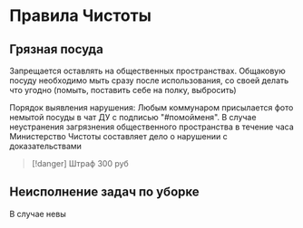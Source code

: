# Правила Чистоты

## Грязная посуда
Запрещается оставлять на общественных пространствах. Общаковую посуду необходимо мыть сразу после использования, со своей делать что угодно (помыть, поставить себе на полку, выбросить)

Порядок выявления нарушения:
Любым коммунаром присылается фото немытой посуды в чат ДУ с подписью "#помойменя". В случае неустранения загрязнения общественного пространства в течение часа Министерство Чистоты составляет дело о нарушении с доказательствами
> [!danger]
> Штраф 300 руб

## Неисполнение задач по уборке
В случае невы